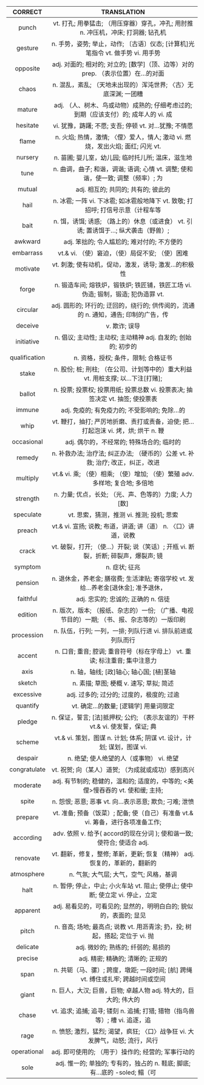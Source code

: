 |    CORRECT    |                                         TRANSLATION                                         |
|:-------------:|:-------------------------------------------------------------------------------------------:|
|     punch     |      vt. 打孔; 用拳猛击; （用压穿器）穿孔，冲孔; 用肘推 n. 冲压机，冲床; 打洞器; 钻孔机     |
|    gesture    |       n. 手势，姿势; 举止，动作; 〔古语〕仪态; [计算机]光笔指令 vt. 做手势 vi. 用手势       |
|    opposite   |       adj. 对面的; 相对的; 对立的; [数学]（顶、边等）对的 prep. （表示位置）在…的对面       |
|     chaos     |               n. 混乱，紊乱; （天地未出现的）浑沌世界; 〈古〉无底深渊; 一团糟               |
|     mature    |     adj. （人、树木、鸟或动物）成熟的; 仔细考虑过的; 到期（应该支付）的; 成年人的 vi. 成    |
|    hesitate   |                     vi. 犹豫，踌躇; 不愿; 支吾; 停顿 vt. 对…犹豫; 不情愿                    |
|     flame     |        n. 火焰; 热情，激情; 〈俚〉爱人，情人; 激动 vi. 燃烧，发出火焰; 面红; 闪光 vt.       |
|    nursery    |                      n. 苗圃; 婴儿室，幼儿园; 临时托儿所; 温床，滋生地                      |
|      tune     |       n. 曲调，曲子; 和谐，调谐; 语调; 心情 vt. 调整; 使和谐，使一致; 调整（频率）; 为      |
|     mutual    |                             adj. 相互的; 共同的; 共有的; 彼此的                             |
|      hail     |       n. 冰雹; 一阵 vi. 下冰雹; 如冰雹般地降下 vt. 致敬; 打招呼; 打信号示意（计程车等       |
|      bait     |      n. 饵，诱饵; 诱惑; （路上的）休息（或进食） vt. 引诱; 置诱饵于…; 纵犬袭击（野兽）;     |
|    awkward    |                         adj. 笨拙的; 令人尴尬的; 难对付的; 不方便的                         |
|   embarrass   |                       vt.& vi. （使）窘迫，（使）局促不安; （使）困难                       |
|    motivate   |                     vt. 刺激; 使有动机，促动，激发，诱导; 激发…的积极性                     |
|     forge     |       n. 锻造车间; 熔铁炉，锻铁炉; 铁匠铺，铁匠工场 vi. 伪造; 锻制，锻造; 犯伪造罪 vt.      |
|    circular   |     adj. 圆形的; 环行的; 迂回的，绕行的; 供传阅的，流通的 n. 通知，通告; 印制的广告，传     |
|    deceive    |                                        v. 欺诈; 误导                                        |
|   initiative  |                n. 倡议; 主动性; 主动权; 主动精神 adj. 自发的; 创始的; 初步的                |
| qualification |                             n. 资格，授权; 条件，限制; 合格证书                             |
|     stake     |        n. 股份; 桩; 刑柱; （在公司、计划等中的）重大利益 vt. 用桩支撑; 以…下注[打赌];       |
|     ballot    |        n. 投票; 投票权; 投票用纸; 投票总数 vi. 投票表决; 抽签决定 vt. 抽签; 使投票表        |
|     immune    |                         adj. 免疫的; 有免疫力的; 不受影响的; 免除…的                        |
|      whip     |       vt. 鞭打，抽打; 严厉地折磨、责打或责备，迫使; 把…打起泡沫 vi. 烤，烘; 烘干 n. 鞭      |
|   occasional  |                          adj. 偶尔的，不经常的; 特殊场合的; 临时的                          |
|     remedy    |        n. 补救办法; 治疗法; 纠正办法; （硬币的）公差 vt. 补救; 治疗; 改正，纠正，改进       |
|    multiply   |         vt.& vi. 乘; （使）相乘; （使）增加; （使）繁殖 adv. 多样地; 复合地; 多倍地         |
|    strength   |                    n. 力量; 优点，长处; （光、声、色等的）力度; 人力[数]                    |
|   speculate   |                          vt. 思索，猜测，推测 vi. 推测; 投机; 思索                          |
|     preach    |                vt.& vi. 宣扬; 说教; 布道，讲道; 讲（道） n. 〈口〉讲道，说教                |
|     crack     |       vt. 破裂，打开; （使…）开裂; 说（笑话）; 开瓶 vi. 断裂，折断; 碎裂声，爆裂声; 镜      |
|    symptom    |                                        n. 症状; 征兆                                        |
|    pension    |      n. 退休金，养老金; 膳宿费; 生活津贴; 寄宿学校 vt. 发给…养老金[退休金]; 准予退休，      |
|    faithful   |                             adj. 忠实的; 忠诚的; 正确的 n. 信徒                             |
|    edition    | n. 版次，版本; （报纸、杂志的）一份; （广播、电视节目的）一期; （书、报、杂志等的）一版印刷 |
|   procession  |                  n. 队伍，行列; 一列，一排; 列队行进 vi. 排队前进或列队而行                 |
|     accent    |          n. 口音; 重音; 腔调; 重音符号（标在字母上） vt. 重读; 标注重音; 集中注意力         |
|      axis     |                           n. 轴，轴线; [政]轴心; 轴心国; [植]茎轴                           |
|     sketch    |                           n. 素描; 草图; 梗概 v. 速写; 草拟; 简述                           |
|   excessive   |                          adj. 过多的; 过分的; 过度的，极度的; 过逾                          |
|    quantify   |                             vt. 确定…的数量; [逻辑学] 用量词限定                            |
|     pledge    |        n. 保证，誓言; [法]抵押权; 公约; （表示友谊的）干杯 vt.& vi. 使发誓，保证; 典        |
|     scheme    |            vt.& vi. 策划，图谋 n. 计划; 体系; 阴谋 vt. 设计，计划; 谋划，图谋 vi.           |
|    despair    |                           n. 绝望; 使人绝望的人（或事物） vi. 绝望                          |
|  congratulate |                      vt. 祝贺; 向（某人）道贺; （为成就或成功）感到高兴                     |
|    moderate   |       adj. 有节制的; 稳健的，温和的; 适度的，中等的; <美俚>慢吞吞的 vt. 使和缓; 主持;       |
|     spite     |                    n. 怨恨; 恶意; 恶事 vt. 向…表示恶意; 欺负; 刁难; 泄愤                    |
|    prepare    |       vt. 准备; 预备（饭菜）; 配备; 使（自己）有准备 vt.& vi. 筹备，进行各项准备工作;       |
|   according   |            adv. 依照 v. 给予( accord的现在分词 ); 使和谐一致; 使符合; 使适合 adj.           |
|    renovate   |          vt. 翻新，修复，整修; 革新，更新; 恢复（精神） adj. 恢复的，革新的，翻新的         |
|   atmosphere  |                           n. 气氛; 大气层; 大气，空气; 风格，基调                           |
|      halt     |        n. 暂停; 停止，中止; 小火车站 vt. 阻止; 使停止; 使中断; 使立定 vi. 停止，立定        |
|    apparent   |              adj. 易看见的，可看见的; 显然的，明明白白的; 貌似的，表面的; 显见              |
|     pitch     |         n. 音高; 场地; 最高点; 说教 vt. 用沥青涂; 扔，投; 树起，搭起; 定位于 vi. 抛         |
|    delicate   |                             adj. 微妙的; 熟练的; 纤弱的; 易损的                             |
|    precise    |                              adj. 精密; 精确的; 清晰的; 正规的                              |
|      span     |      n. 共轭（马、骡）; 跨度，墩距; 一段时间; [航] 跨绳 vt. 缚住或扎牢; 跨越时间或空间      |
|     giant     |               n. 巨人，大汉; 巨兽，巨物; 卓越人物 adj. 特大的，巨大的; 伟大的               |
|     chase     |         vt. 追求; 追捕; 追寻; 镂刻 n. 追捕; 打猎; 猎物（指鸟兽等）; 槽 vi. 追逐，追         |
|      rage     |         n. 愤怒; 激烈，猛烈; 渴望，疯狂; 〈口〉战争狂 vi. 大发脾气，动怒; 流行，风行        |
|  operational  |                     adj. 即可使用的; （用于）操作的; 经营的; 军事行动的                     |
|      sole     |          adj. 惟一的; 单独的; 专有的，独占的 n. 鞋底; 脚底; 有…底的 -soled; 鳎（可          |
